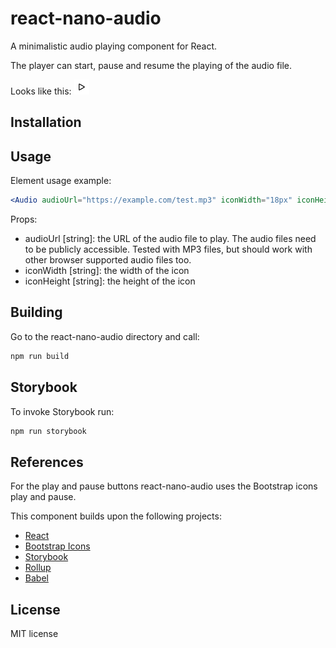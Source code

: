 # react-nano-audio

A minimalistic audio playing component for React.

The player can start, pause and resume the playing of the audio file.

Looks like this: ![audio](./src/play.svg)

## Installation

## Usage

Element usage example:

```jsx
<Audio audioUrl="https://example.com/test.mp3" iconWidth="18px" iconHeight="18px">
```

Props:

- audioUrl [string]: the URL of the audio file to play. The audio files need to be publicly accessible.
  Tested with MP3 files, but should work with other browser supported audio files too.
- iconWidth [string]: the width of the icon
- iconHeight [string]: the height of the icon

## Building

Go to the react-nano-audio directory and call:

```bash
npm run build
```

## Storybook

To invoke Storybook run:

```bash
npm run storybook
```

## References

For the play and pause buttons react-nano-audio uses the Bootstrap icons
play and pause.

This component builds upon the following projects:

- [React](https://reactjs.org/)
- [Bootstrap Icons](https://icons.getbootstrap.com/)
- [Storybook](https://storybook.js.org/)
- [Rollup](https://rollupjs.org)
- [Babel](https://babeljs.io/)

## License

MIT license
